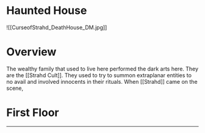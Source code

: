 # Haunted House

![[CurseofStrahd_DeathHouse_DM.jpg]]

# Overview
The wealthy family that used to live here performed the dark arts here. They are the [[Strahd Cult]]. They used to try to summon extraplanar entities to no avail and involved innocents in their rituals. When [[Strahd]] came on the scene, 
# First Floor
* **